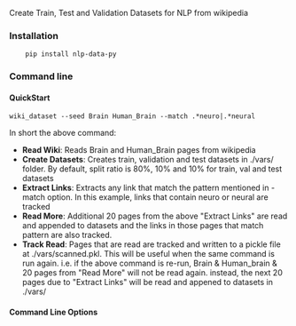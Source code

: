 Create Train, Test and Validation Datasets for NLP from wikipedia

### Installation

```
    pip install nlp-data-py
```


### Command line

#### QuickStart 
```
wiki_dataset --seed Brain Human_Brain --match .*neuro|.*neural 
```

In short the above command:
 - **Read Wiki**: Reads Brain and Human_Brain pages from wikipedia 
 - **Create Datasets**: Creates train, validation and test datasets in ./vars/ folder. By default, split ratio is 80%, 10% and 10% for train, val and test datasets
 - **Extract Links**: Extracts any link that match the pattern mentioned in -match option. 
 In this example, links that contain neuro or neural are tracked
 - **Read More**: Additional 20 pages from the above "Extract Links" are read and appended to datasets and the links in those pages that match pattern are also tracked.
 - **Track Read**: Pages that are read are tracked and written to a pickle file at ./vars/scanned.pkl.
 This will be useful when the same command is run again. 
 i.e. if the above command is re-run, Brain & Human_brain & 20 pages from "Read More" will not be read again.
 instead, the next 20 pages due to "Extract Links" will be read and appened to datasets in ./vars/
 
#### Command Line Options



    



